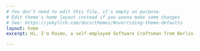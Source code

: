 ```yaml
---
# You don't need to edit this file, it's empty on purpose.
# Edit theme's home layout instead if you wanna make some changes
# See: https://jekyllrb.com/docs/themes/#overriding-theme-defaults
layout: home
excerpt: Hi, I'm Raimo, a self-employed Software Craftsman from Berlin, Germany. I help companies build a culture suited to grow and empower craftspeople and have them enjoy their work. I also write code ;-)

---
```

